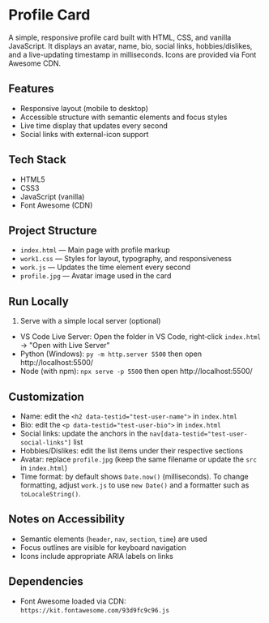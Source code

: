 # Profile Card

A simple, responsive profile card built with HTML, CSS, and vanilla JavaScript. It displays an avatar, name, bio, social links, hobbies/dislikes, and a live-updating timestamp in milliseconds. Icons are provided via Font Awesome CDN.

## Features

- Responsive layout (mobile to desktop)
- Accessible structure with semantic elements and focus styles
- Live time display that updates every second
- Social links with external-icon support

## Tech Stack

- HTML5
- CSS3
- JavaScript (vanilla)
- Font Awesome (CDN)

## Project Structure

- `index.html` — Main page with profile markup
- `work1.css` — Styles for layout, typography, and responsiveness
- `work.js` — Updates the time element every second
- `profile.jpg` — Avatar image used in the card

## Run Locally

1. Serve with a simple local server (optional)

- VS Code Live Server: Open the folder in VS Code, right‑click `index.html` → "Open with Live Server"
- Python (Windows): `py -m http.server 5500` then open http://localhost:5500/
- Node (with npm): `npx serve -p 5500` then open http://localhost:5500/

## Customization

- Name: edit the `<h2 data-testid="test-user-name">` in `index.html`
- Bio: edit the `<p data-testid="test-user-bio">` in `index.html`
- Social links: update the anchors in the `nav[data-testid="test-user-social-links"]` list
- Hobbies/Dislikes: edit the list items under their respective sections
- Avatar: replace `profile.jpg` (keep the same filename or update the `src` in `index.html`)
- Time format: by default shows `Date.now()` (milliseconds). To change formatting, adjust `work.js` to use `new Date()` and a formatter such as `toLocaleString()`.

## Notes on Accessibility

- Semantic elements (`header`, `nav`, `section`, `time`) are used
- Focus outlines are visible for keyboard navigation
- Icons include appropriate ARIA labels on links

## Dependencies

- Font Awesome loaded via CDN: `https://kit.fontawesome.com/93d9fc9c96.js`
